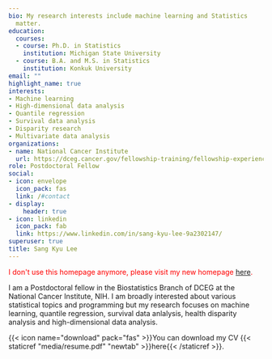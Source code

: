 ```yaml
---
bio: My research interests include machine learning and Statistics
  matter.
education:
  courses:
  - course: Ph.D. in Statistics
    institution: Michigan State University
  - course: B.A. and M.S. in Statistics
    institution: Konkuk University
email: ""
highlight_name: true
interests:
- Machine learning
- High-dimensional data analysis
- Quantile regression
- Survival data analysis
- Disparity research
- Multivariate data analysis
organizations:
- name: National Cancer Institute
  url: https://dceg.cancer.gov/fellowship-training/fellowship-experience/meet-fellows/bb/lee-sang-kyu
role: Postdoctoral Fellow
social:
- icon: envelope
  icon_pack: fas
  link: /#contact
- display:
    header: true
- icon: linkedin
  icon_pack: fab
  link: https://www.linkedin.com/in/sang-kyu-lee-9a2302147/
superuser: true
title: Sang Kyu Lee
---
```


<p style="color:red;">I don't use this homepage anymore, please visit my new homepage <a href="https://sangkyustat.github.io/">here</a>.</p>

I am a Postdoctoral fellow in the Biostatistics Branch of DCEG at the National Cancer Institute, NIH. I am broadly interested about various statistical topics and programming but my research focuses on machine learning, quantile regression, survival data anlalysis, health disparity analysis and high-dimensional data analysis. 


{{< icon name="download" pack="fas" >}}You can download my CV {{< staticref "media/resume.pdf" "newtab" >}}here{{< /staticref >}}.
